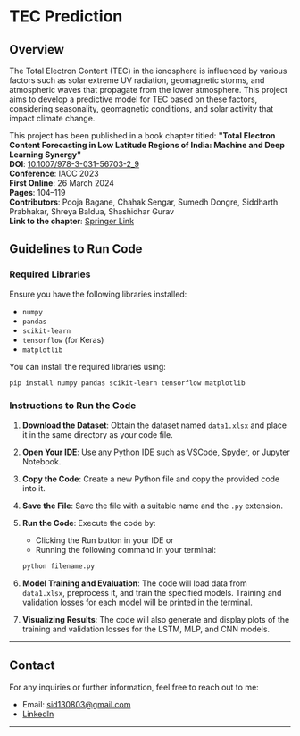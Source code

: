 # TEC Prediction

## Overview

The Total Electron Content (TEC) in the ionosphere is influenced by various factors such as solar extreme UV radiation, geomagnetic storms, and atmospheric waves that propagate from the lower atmosphere. This project aims to develop a predictive model for TEC based on these factors, considering seasonality, geomagnetic conditions, and solar activity that impact climate change.

This project has been published in a book chapter titled:
**"Total Electron Content Forecasting in Low Latitude Regions of India: Machine and Deep Learning Synergy"**  
**DOI**: [10.1007/978-3-031-56703-2_9](https://doi.org/10.1007/978-3-031-56703-2_9)  
**Conference**: IACC 2023  
**First Online**: 26 March 2024  
**Pages**: 104–119  
**Contributors**: Pooja Bagane, Chahak Sengar, Sumedh Dongre, Siddharth Prabhakar, Shreya Baldua, Shashidhar Gurav  
**Link to the chapter**: [Springer Link](https://link.springer.com/chapter/10.1007/978-3-031-56703-2_9)

## Guidelines to Run Code

### Required Libraries

Ensure you have the following libraries installed:

- `numpy` 
- `pandas`
- `scikit-learn`
- `tensorflow` (for Keras)
- `matplotlib` 

You can install the required libraries using:

```bash
pip install numpy pandas scikit-learn tensorflow matplotlib
```

### Instructions to Run the Code

1. **Download the Dataset**: Obtain the dataset named `data1.xlsx` and place it in the same directory as your code file.
   
2. **Open Your IDE**: Use any Python IDE such as VSCode, Spyder, or Jupyter Notebook.

3. **Copy the Code**: Create a new Python file and copy the provided code into it.

4. **Save the File**: Save the file with a suitable name and the `.py` extension.

5. **Run the Code**: Execute the code by:
   - Clicking the Run button in your IDE or
   - Running the following command in your terminal:

   ```bash
   python filename.py
   ```

6. **Model Training and Evaluation**: The code will load data from `data1.xlsx`, preprocess it, and train the specified models. Training and validation losses for each model will be printed in the terminal.

7. **Visualizing Results**: The code will also generate and display plots of the training and validation losses for the LSTM, MLP, and CNN models.

---

## Contact

For any inquiries or further information, feel free to reach out to me:
- Email: sid130803@gmail.com
- [LinkedIn](https://www.linkedin.com/in/siddharth1308/)

---
